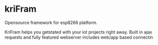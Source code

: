 # kriFram
Opensource framework for esp8266 platform.

KriFram helps you getstated with your iot projects right away. Built in ajax requests and fully featured webserver includes web/app based connectin
